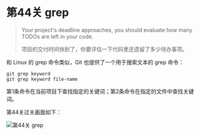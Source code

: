 
# 第44关 grep

> Your project's deadline approaches, you should evaluate how many TODOs are left in your code.
>
> 项目的交付时间快到了，你要评估一下代码里还遗留了多少待办事项。

和 Linux 的 grep 命令类似，Git 也提供了一个用于搜索文本的 grep 命令：

```shell
git grep keyword
git grep keyword file-name
```

第1条命令在当前项目下查找指定的关键词；第2条命令在指定的文件中查找关键词。

第44关过关画面如下：

![第44关 grep](./images/level-44-grep.png)
